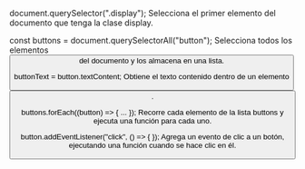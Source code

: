 document.querySelector(".display");
Selecciona el primer elemento del documento que tenga la clase display.

const buttons = document.querySelectorAll("button");
Selecciona todos los elementos <button> del documento y los almacena en una lista.

buttonText = button.textContent;
Obtiene el texto contenido dentro de un elemento <button>.

buttons.forEach((button) => { ... });
Recorre cada elemento de la lista buttons y ejecuta una función para cada uno.

button.addEventListener("click", () => { });
Agrega un evento de clic a un botón, ejecutando una función cuando se hace clic en él.
